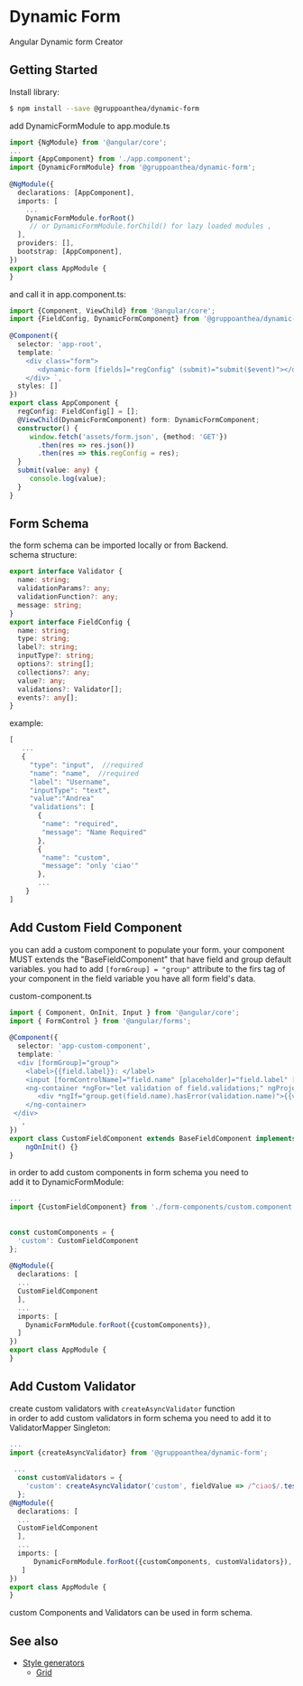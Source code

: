 
# Dynamic Form  
  
Angular Dynamic form Creator  
  
## Getting Started
Install library:  
``` bash  
$ npm install --save @gruppoanthea/dynamic-form  
```  
  
add DynamicFormModule to app.module.ts  
  
``` typescript  
import {NgModule} from '@angular/core';    
...  
import {AppComponent} from './app.component';    
import {DynamicFormModule} from '@gruppoanthea/dynamic-form';    
    
@NgModule({    
  declarations: [AppComponent],    
  imports: [    
    ...    
    DynamicFormModule.forRoot()  
     // or DynamicFormModule.forChild() for lazy loaded modules ,    
  ],    
  providers: [],    
  bootstrap: [AppComponent],    
})    
export class AppModule {    
}  
```  
and call it in app.component.ts:  
``` typescript 
import {Component, ViewChild} from '@angular/core';    
import {FieldConfig, DynamicFormComponent} from '@gruppoanthea/dynamic-form';    
    
@Component({    
  selector: 'app-root',    
  template: `    
    <div class="form">  
       <dynamic-form [fields]="regConfig" (submit)="submit($event)"></dynamic-form>    
    </div> `,    
  styles: []    
})    
export class AppComponent {    
  regConfig: FieldConfig[] = [];    
  @ViewChild(DynamicFormComponent) form: DynamicFormComponent;    
  constructor() {    
     window.fetch('assets/form.json', {method: 'GET'})    
       .then(res => res.json())    
       .then(res => this.regConfig = res);  
  }    
  submit(value: any) {    
     console.log(value);    
  }  
}  
```  
  
## Form Schema  
  
the form schema can be imported locally or from Backend.  
 schema structure:  
``` typescript  
export interface Validator {    
  name: string;    
  validationParams?: any;    
  validationFunction?: any;    
  message: string;    
}    
export interface FieldConfig {    
  name: string;    
  type: string;    
  label?: string;    
  inputType?: string;    
  options?: string[];    
  collections?: any;    
  value?: any;    
  validations?: Validator[];    
  events?: any[];    
}  
```  
  
example:  
``` typescript  
[    
   ...  
   {   
     "type": "input",  //required  
     "name": "name",  //required  
     "label": "Username",    
     "inputType": "text",  
     "value":"Andrea"    
     "validations": [    
       {  
        "name": "required",    
        "message": "Name Required"    
       },    
       {  
        "name": "custom",    
        "message": "only 'ciao'"    
       },  
       ...  
    }  
]  
```  
  
  
## Add Custom Field Component  
  
you can add a custom component to populate your form.
your component MUST extends the "BaseFieldComponent"  that have 
field and group default variables.
you had to add `[formGroup] = "group"` attribute to the firs tag of your component
in the field variable you have all form field's data.

 custom-component.ts  
``` typescript  
import { Component, OnInit, Input } from '@angular/core';    
import { FormControl } from '@angular/forms';    
    
@Component({    
  selector: 'app-custom-component',    
  template: `  
  <div [formGroup]="group">    
    <label>{{field.label}}: </label>    
    <input [formControlName]="field.name" [placeholder]="field.label" [type]="field.inputType">    
    <ng-container *ngFor="let validation of field.validations;" ngProjectAs="div">    
       <div *ngIf="group.get(field.name).hasError(validation.name)">{{validation.message}}</div>    
    </ng-container>  
 </div>  
  `,    
})    
export class CustomFieldComponent extends BaseFieldComponent implements OnInit {
	ngOnInit() {}
}  
```  
in order to add custom components in form schema you need to  
 add it to DynamicFormModule:  
```  typescript
...   
import {CustomFieldComponent} from './form-components/custom.component';    
    
    
const customComponents = {    
  'custom': CustomFieldComponent    
};    
  
@NgModule({    
  declarations: [  
  ...  
  CustomFieldComponent  
  ],    
  ...     
  imports: [    
    DynamicFormModule.forRoot({customComponents}),    
  ]  
})    
export class AppModule {    
}  
```  
## Add Custom Validator  
create custom validators with `createAsyncValidator` function  
in order to add custom validators in form schema you need to add it to ValidatorMapper Singleton:  
``` typescript  
...   
import {createAsyncValidator} from '@gruppoanthea/dynamic-form';    
    
 ...   
  const customValidators = {    
    'custom': createAsyncValidator('custom', fieldValue => /^ciao$/.test(fieldValue))    
  };    
@NgModule({    
  declarations: [  
  ...  
  CustomFieldComponent  
  ],    
  ...     
  imports: [    
      DynamicFormModule.forRoot({customComponents, customValidators}),    
   ]  
})    
export class AppModule {    
}  
```  
  
custom Components and Validators can be used in form schema.

## See also

- [Style generators](https://github.com/and-valentini/ng-dynamic-form/blob/master/projects/dynamic-form/doc/style-generators.md)
  - [Grid](https://github.com/and-valentini/ng-dynamic-form/blob/master/projects/dynamic-form/doc/grid.style-generator.md)

